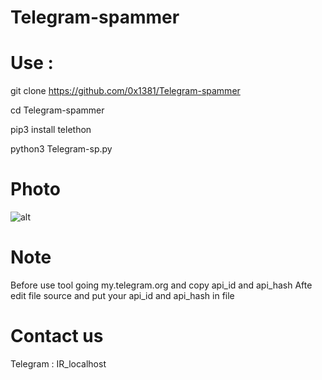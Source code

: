 # Telegram-spammer

# Use :

git clone https://github.com/0x1381/Telegram-spammer


cd Telegram-spammer


pip3 install telethon


python3 Telegram-sp.py

# Photo 
![alt](screen.jpg)
# Note

Before use ‌tool going my.telegram.org and copy api_id and api_hash
Afte edit file source and put your api_id and api_hash in file 

# Contact us

Telegram : IR_localhost
